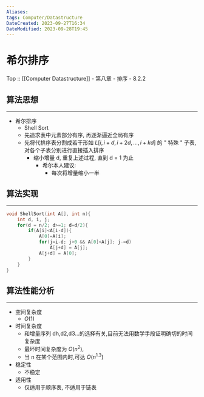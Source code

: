 ```yaml
---
Aliases: 
tags: Computer/Datastructure 
DateCreated: 2023-09-27T16:34
DateModified: 2023-09-28T19:45
---
```

# 希尔排序

Top :: [[Computer Datastructure]] - 第八章 - 排序 - 8.2.2

## 算法思想
---
- 希尔排序
	- Shell Sort
	- 先追求表中元素部分有序, 再逐渐逼近全局有序
	- 先将代排序表分割成若干形如 $L[i, i+d, i+2d, \dots, i+kd]$ 的 " 特殊 " 子表, 对各个子表分别进行直接插入排序
		- 缩小增量 d, 重复上述过程, 直到 d = 1 为止
			- 希尔本人建议:
				- 每次将增量缩小一半

## 算法实现
---

```cpp
void ShellSort(int A[], int n){
	int d, i, j;
	for(d = n/2; d>=1; d=d/2){
		if(A[i]<A[i-d]){
			A[0]=A[i];
			for(j=i-d; j>0 && A[0]<A[j]; j-=d)
				A[j+d] = A[j];
			A[j+d] = A[0];
		}
	}
}
```

## 算法性能分析
---
- 空间复杂度
	- $O(1)$
- 时间复杂度
	- 和增量序列 dh,d2,d3…的选择有关,目前无法用数学手段证明确切的时间复杂度
	- 最坏时间复杂度为 $O(n^{2})$,
	- 当 n 在某个范围内时,可达 $O(n^{1.3})$
- 稳定性
	- 不稳定
- 适用性
	- 仅适用于顺序表, 不适用于链表
